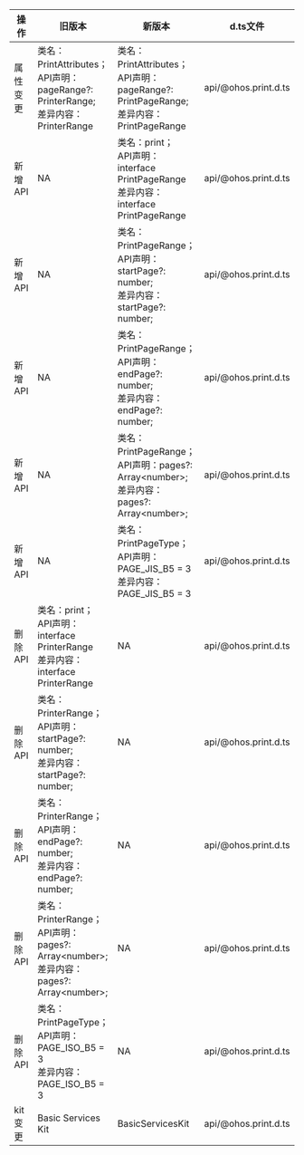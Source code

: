 | 操作 | 旧版本 | 新版本 | d.ts文件 |
| ---- | ------ | ------ | -------- |
|属性变更|类名：PrintAttributes；<br>API声明：pageRange?: PrinterRange;<br>差异内容：PrinterRange|类名：PrintAttributes；<br>API声明：pageRange?: PrintPageRange;<br>差异内容：PrintPageRange|api/@ohos.print.d.ts|
|新增API|NA|类名：print；<br>API声明： interface PrintPageRange<br>差异内容： interface PrintPageRange|api/@ohos.print.d.ts|
|新增API|NA|类名：PrintPageRange；<br>API声明：startPage?: number;<br>差异内容：startPage?: number;|api/@ohos.print.d.ts|
|新增API|NA|类名：PrintPageRange；<br>API声明：endPage?: number;<br>差异内容：endPage?: number;|api/@ohos.print.d.ts|
|新增API|NA|类名：PrintPageRange；<br>API声明：pages?: Array\<number>;<br>差异内容：pages?: Array\<number>;|api/@ohos.print.d.ts|
|新增API|NA|类名：PrintPageType；<br>API声明：PAGE_JIS_B5 = 3<br>差异内容：PAGE_JIS_B5 = 3|api/@ohos.print.d.ts|
|删除API|类名：print；<br>API声明： interface PrinterRange<br>差异内容： interface PrinterRange|NA|api/@ohos.print.d.ts|
|删除API|类名：PrinterRange；<br>API声明：startPage?: number;<br>差异内容：startPage?: number;|NA|api/@ohos.print.d.ts|
|删除API|类名：PrinterRange；<br>API声明：endPage?: number;<br>差异内容：endPage?: number;|NA|api/@ohos.print.d.ts|
|删除API|类名：PrinterRange；<br>API声明：pages?: Array\<number>;<br>差异内容：pages?: Array\<number>;|NA|api/@ohos.print.d.ts|
|删除API|类名：PrintPageType；<br>API声明：PAGE_ISO_B5 = 3<br>差异内容：PAGE_ISO_B5 = 3|NA|api/@ohos.print.d.ts|
|kit变更|Basic Services Kit|BasicServicesKit|api/@ohos.print.d.ts|
